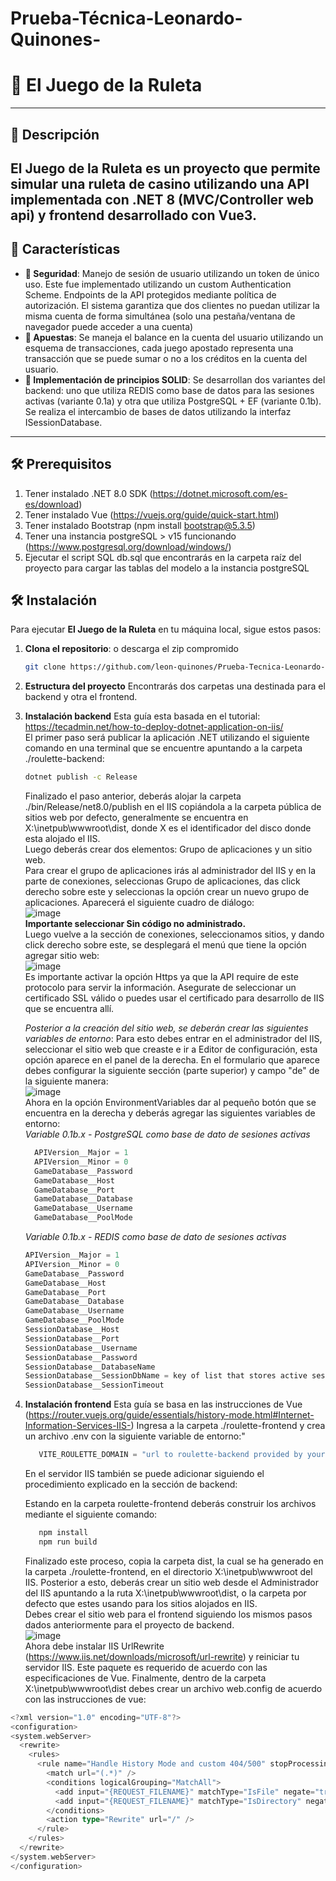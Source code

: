 # Prueba-Técnica-Leonardo-Quinones-

# 🎰 El Juego de la Ruleta

---

## 📜 Descripción

**El Juego de la Ruleta** es un proyecto que permite simular una ruleta de casino utilizando una API implementada con .NET 8 (MVC/Controller web api) y frontend desarrollado con Vue3.
---

## 🚀 Características

- **🎯 Seguridad**: Manejo de sesión de usuario utilizando un token de único uso. Este fue implementado utilizando un custom Authentication Scheme. Endpoints de la API protegidos mediante política de autorización. El sistema garantiza que dos clientes no puedan utilizar la misma cuenta de forma simultánea (solo una pestaña/ventana de navegador puede acceder a una cuenta)
- **💸 Apuestas**: Se maneja el balance en la cuenta del usuario utilizando un esquema de transacciones, cada juego apostado representa una transacción que se puede sumar o no a los créditos en la cuenta del usuario.
- **🎉 Implementación de principios SOLID**: Se desarrollan dos variantes del backend: uno que utiliza REDIS como base de datos para las sesiones activas (variante 0.1a) y otra que utiliza PostgreSQL + EF (variante 0.1b). Se realiza el intercambio de bases de datos utilizando la interfaz ISessionDatabase.

---
## 🛠️ Prerequisitos
1. Tener instalado .NET 8.0 SDK (https://dotnet.microsoft.com/es-es/download)
2. Tener instalado Vue (https://vuejs.org/guide/quick-start.html)
3. Tener instalado Bootstrap (npm install bootstrap@5.3.5)
4. Tener una instancia postgreSQL > v15 funcionando (https://www.postgresql.org/download/windows/)
5. Ejecutar el script SQL db.sql que encontrarás en la carpeta raíz del proyecto para cargar las tablas del modelo a la instancia postgreSQL

## 🛠️ Instalación

Para ejecutar **El Juego de la Ruleta** en tu máquina local, sigue estos pasos:

1. **Clona el repositorio**: o descarga el zip compromido
   ```bash
   git clone https://github.com/leon-quinones/Prueba-Tecnica-Leonardo-Quinones-.git
2. **Estructura del proyecto**
   Encontrarás dos carpetas una destinada para el backend y otra el frontend.
3. **Instalación backend**
   Esta guía esta basada en el tutorial: https://tecadmin.net/how-to-deploy-dotnet-application-on-iis/ \
   El primer paso será publicar la aplicación .NET utilizando el siguiente comando en una terminal que se encuentre apuntando a la carpeta ./roulette-backend:
   ```bash
   dotnet publish -c Release
   ```
   Finalizado el paso anterior, deberás alojar la carpeta ./bin/Release/net8.0/publish en el IIS copiándola a la carpeta pública de sitios web por defecto, generalmente se encuentra en X:\inetpub\wwwroot\dist, donde X es el identificador del disco donde esta alojado el IIS. \
   Luego deberás crear dos elementos: Grupo de aplicaciones y un sitio web. \
   Para crear el grupo de aplicaciones irás al administrador del IIS y en la parte de conexiones, seleccionas Grupo de aplicaciones, das click derecho sobre este y seleccionas la opción crear un nuevo grupo de aplicaciones. Aparecerá el siguiente cuadro de diálogo: \
   ![image](https://github.com/user-attachments/assets/fa600995-bb77-4ec0-80c8-20b7dfe5e3ee) \
   **Importante seleccionar Sin código no administrado.** \
   Luego vuelve a la sección de conexiones, seleccionamos sitios, y dando click derecho sobre este, se desplegará el menú que tiene la opción agregar sitio web: \
   ![image](https://github.com/user-attachments/assets/d90ec1bb-d706-4b84-ab37-b030e1af03f0) \
   Es importante activar la opción Https ya que la API require de este protocolo para servir la información. Asegurate de seleccionar un certificado SSL válido o puedes usar el certificado para desarrollo de IIS que se encuentra allí.

   _Posterior a la creación del sitio web, se deberán crear las siguientes variables de entorno_:
   Para esto debes entrar en el administrador del IIS, seleccionar el  sitio web que creaste e ir a Editor de configuración, esta opción aparece en el panel de la derecha. En el formulario que aparece debes configurar la siguiente sección (parte superior) y campo "de" de la siguiente manera: \
   ![image](https://github.com/user-attachments/assets/46acdfff-d2cb-4b50-ad88-633a695fc1ac) \
   Ahora en la opción EnvironmentVariables dar al pequeño botón que se encuentra en la derecha y deberás agregar las siguientes variables de entorno:   
   _Variable 0.1b.x - PostgreSQL como base de dato de sesiones activas_
   ```Go
     APIVersion__Major = 1 
     APIVersion__Minor = 0
     GameDatabase__Password
     GameDatabase__Host
     GameDatabase__Port
     GameDatabase__Database
     GameDatabase__Username 
     GameDatabase__PoolMode 
   ```
   _Variable 0.1b.x - REDIS como base de dato de sesiones activas_
      ```Go
     APIVersion__Major = 1 
     APIVersion__Minor = 0
     GameDatabase__Password
     GameDatabase__Host
     GameDatabase__Port
     GameDatabase__Database
     GameDatabase__Username 
     GameDatabase__PoolMode
    SessionDatabase__Host
    SessionDatabase__Port
    SessionDatabase__Username
    SessionDatabase__Password
    SessionDatabase__DatabaseName
    SessionDatabase__SessionDbName = key of list that stores active sessions hash keys
    SessionDatabase__SessionTimeout      
   ```

5. **Instalación frontend**
   Esta guía se basa en las instrucciones de Vue (https://router.vuejs.org/guide/essentials/history-mode.html#Internet-Information-Services-IIS-)
   Ingresa a la carpeta ./roulette-frontend y crea un archivo .env con la siguiente variable de entorno:"
   ```Go
      VITE_ROULETTE_DOMAIN = "url to roulette-backend provided by your IIS (i.e https://localhost:443/api/v1.0, where 1.0 is the version defined in your backend through Major and Minor variables) 
   ```
   En el servidor IIS también  se puede adicionar siguiendo el procedimiento explicado en la sección de backend:   

   Estando en la carpeta roulette-frontend deberás construir los archivos mediante el siguiente comando:
   ```bash
      npm install
      npm run build
   ```
   Finalizado este proceso, copia la carpeta dist, la cual se ha generado en la carpeta ./roulette-frontend, en el directorio X:\inetpub\wwwroot del IIS. Posterior a esto, deberás crear un sitio web desde el Administrador del IIS apuntando a la ruta X:\inetpub\wwwroot\dist, o la carpeta por defecto que estes usando para los sitios alojados en IIS. \
   Debes crear el sitio web para el frontend siguiendo los mismos pasos dados anteriormente para el proyecto de backend. \
   ![image](https://github.com/user-attachments/assets/97f08c7a-fcbd-48b5-a916-663de6f913ed) \
   Ahora debe instalar IIS UrlRewrite (https://www.iis.net/downloads/microsoft/url-rewrite) y reiniciar tu servidor IIS. Este paquete es requerido de acuerdo con las especificaciones de Vue.
   Finalmente, dentro de la carpeta X:\inetpub\wwwroot\dist debes crear un archivo web.config de acuerdo con las instrucciones de vue:
  ```Go
  <?xml version="1.0" encoding="UTF-8"?>
<configuration>
  <system.webServer>
    <rewrite>
      <rules>
        <rule name="Handle History Mode and custom 404/500" stopProcessing="true">
          <match url="(.*)" />
          <conditions logicalGrouping="MatchAll">
            <add input="{REQUEST_FILENAME}" matchType="IsFile" negate="true" />
            <add input="{REQUEST_FILENAME}" matchType="IsDirectory" negate="true" />
          </conditions>
          <action type="Rewrite" url="/" />
        </rule>
      </rules>
    </rewrite>
  </system.webServer>
</configuration>
  ```
